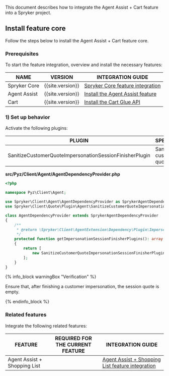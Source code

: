 

This document describes how to integrate the Agent Assist + Cart feature into a Spryker project.

## Install feature core

Follow the steps below to install the Agent Assist + Cart feature core.

### Prerequisites

To start the feature integration, overview and install the necessary features:

| NAME | VERSION | INTEGRATION GUIDE |
| --- | ---| --- |
| Spryker Core | {{site.version}}  | [Spryker Сore feature integration](/docs/scos/dev/feature-integration-guides/{{site.version}}/spryker-core-feature-integration.html) |
| Agent Assist | {{site.version}}  | [Install the Agent Assist feature](/docs/pbc/all/user-management/{{site.version}}/install-and-upgrade/install-the-agent-assist-feature.html) |
| Cart         | {{site.version}}  | [Install the Cart Glue API](/docs/scos/dev/feature-integration-guides/{{site.version}}/glue-api/glue-api-cart-feature-integration.html) |


### 1) Set up behavior

Activate the following plugins:

| PLUGIN   | SPECIFICATION   | PREREQUISITES | NAMESPACE   |
| -------------------- | -------------------- | ------------- | -------------------- |
| SanitizeCustomerQuoteImpersonationSessionFinisherPlugin | Sanitizes a customer quote. | None          | Spryker\Client\Quote\Plugin\Agent |

**src/Pyz/Client/Agent/AgentDependencyProvider.php**

```php
<?php

namespace Pyz\Client\Agent;

use Spryker\Client\Agent\AgentDependencyProvider as SprykerAgentDependencyProvider;
use Spryker\Client\Quote\Plugin\Agent\SanitizeCustomerQuoteImpersonationSessionFinisherPlugin;

class AgentDependencyProvider extends SprykerAgentDependencyProvider
{
    /**
     * @return \Spryker\Client\AgentExtension\Dependency\Plugin\ImpersonationSessionFinisherPluginInterface[]
     */
    protected function getImpersonationSessionFinisherPlugins(): array
    {
        return [
            new SanitizeCustomerQuoteImpersonationSessionFinisherPlugin(),
        ];
    }
}
```

{% info_block warningBox "Verification" %}

Ensure that, after finishing a customer impersonation, the session quote is empty.

{% endinfo_block %}


### Related features

Integrate the following related features:

| FEATURE   | REQUIRED FOR THE CURRENT FEATURE | INTEGRATION GUIDE  |
| ----------------- | ------------ | ----------------------- |
| Agent Assist + Shopping List |         | [Agent Assist + Shopping List feature integration](/docs/pbc/all/user-management/{{site.version}}/install-and-upgrade/install-the-agent-assist-shopping-list-feature.html) |

